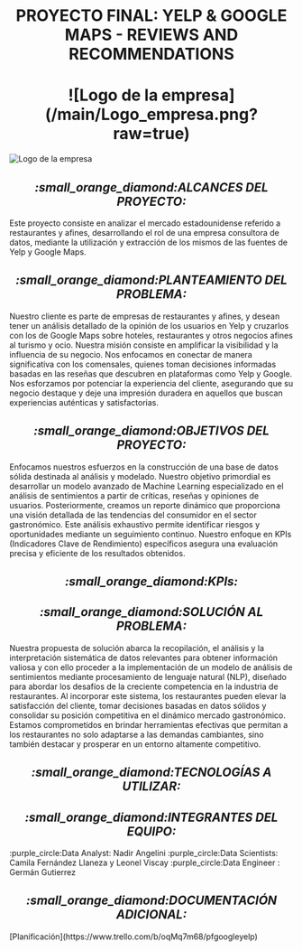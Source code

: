 <h1 align="center">PROYECTO FINAL: YELP & GOOGLE MAPS - REVIEWS AND RECOMMENDATIONS</h1>

<h1 align="center">![Logo de la empresa](/main/Logo_empresa.png?raw=true)</h1> 

![Logo de la empresa](/main/Logo_empresa.png?raw=true)
<h2 align="center"><b><i>:small_orange_diamond:ALCANCES DEL PROYECTO:</i></b></h2>
Este proyecto consiste en analizar el mercado estadounidense referido a restaurantes y afines, desarrollando el rol de una empresa consultora de datos, mediante la utilización y extracción de los mismos de las fuentes de Yelp y Google Maps.

<h2 align="center"><b><i>:small_orange_diamond:PLANTEAMIENTO DEL PROBLEMA:</i></b></h2>
Nuestro cliente es parte de empresas de restaurantes y afines, y desean tener un análisis detallado de la opinión de los usuarios en Yelp y cruzarlos con los de Google Maps sobre hoteles, restaurantes y otros negocios afines al turismo y ocio. Nuestra misión consiste en amplificar la visibilidad y la influencia de su negocio. Nos enfocamos en conectar de manera significativa con los comensales, quienes toman decisiones informadas basadas en las reseñas que descubren en plataformas como Yelp y Google. Nos esforzamos por potenciar la experiencia del cliente, asegurando que su negocio destaque y deje una impresión duradera en aquellos que buscan experiencias auténticas y satisfactorias.

<h2 align="center"><b><i>:small_orange_diamond:OBJETIVOS DEL PROYECTO:</i></b></h2>
Enfocamos nuestros esfuerzos en la construcción de una base de datos sólida destinada al análisis y modelado. Nuestro objetivo primordial es desarrollar un modelo avanzado de Machine Learning especializado en el análisis de sentimientos a partir de críticas, reseñas y opiniones de usuarios.
Posteriormente, creamos un reporte dinámico que proporciona una visión detallada de las tendencias del consumidor en el sector gastronómico. Este análisis exhaustivo permite identificar riesgos y oportunidades mediante un seguimiento continuo. Nuestro enfoque en KPIs (Indicadores Clave de Rendimiento) específicos asegura una evaluación precisa y eficiente de los resultados obtenidos.

<h2 align="center"><b><i>:small_orange_diamond:KPIs:</i></b></h2>

<h2 align="center"><b><i>:small_orange_diamond:SOLUCIÓN AL PROBLEMA:</i></b></h2>
Nuestra propuesta de solución abarca la recopilación, el análisis y la interpretación sistemática de datos relevantes para obtener información valiosa y con ello proceder a la implementación de un modelo de análisis de sentimientos mediante procesamiento de lenguaje natural (NLP), diseñado para abordar los desafíos de la creciente competencia en la industria de restaurantes. Al incorporar este sistema, los restaurantes pueden elevar la satisfacción del cliente, tomar decisiones basadas en datos sólidos y consolidar su posición competitiva en el dinámico mercado gastronómico. Estamos comprometidos en brindar herramientas efectivas que permitan a los restaurantes no solo adaptarse a las demandas cambiantes, sino también destacar y prosperar en un entorno altamente competitivo.

<h2 align="center"><b><i>:small_orange_diamond:TECNOLOGÍAS A UTILIZAR:</i></b></h2>

<h2 align="center"><b><i>:small_orange_diamond:INTEGRANTES DEL EQUIPO:</i></b></h2>
:purple_circle:Data Analyst: Nadir Angelini
:purple_circle:Data Scientists: Camila Fernández Llaneza y Leonel Viscay
:purple_circle:Data Engineer : Germán Gutierrez

<h2 align="center"><b><i>:small_orange_diamond:DOCUMENTACIÓN ADICIONAL:</i></b></h2>
[Planificación](https://www.trello.com/b/oqMq7m68/pfgoogleyelp)

